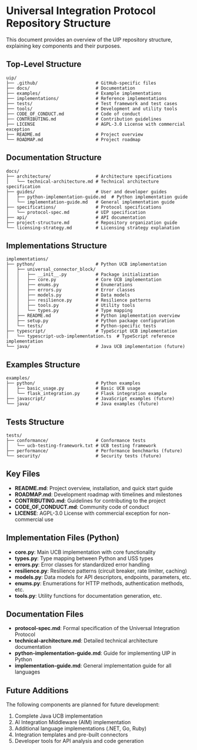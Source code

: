 # Universal Integration Protocol Repository Structure

This document provides an overview of the UIP repository structure, explaining key components and their purposes.

## Top-Level Structure

```
uip/
├── .github/                      # GitHub-specific files
├── docs/                         # Documentation
├── examples/                     # Example implementations
├── implementations/              # Reference implementations
├── tests/                        # Test framework and test cases
├── tools/                        # Development and utility tools
├── CODE_OF_CONDUCT.md            # Code of conduct
├── CONTRIBUTING.md               # Contribution guidelines
├── LICENSE                       # AGPL-3.0 License with commercial exception
├── README.md                     # Project overview
└── ROADMAP.md                    # Project roadmap
```

## Documentation Structure

```
docs/
├── architecture/                 # Architecture specifications
│   └── technical-architecture.md # Technical architecture specification
├── guides/                       # User and developer guides
│   ├── python-implementation-guide.md  # Python implementation guide
│   └── implementation-guide.md   # General implementation guide
├── specifications/               # Protocol specifications
│   └── protocol-spec.md          # UIP specification
├── api/                          # API documentation
├── project-structure.md          # Repository organization guide
└── licensing-strategy.md         # Licensing strategy explanation
```

## Implementations Structure

```
implementations/
├── python/                       # Python UCB implementation
│   ├── universal_connector_block/
│   │   ├── __init__.py           # Package initialization
│   │   ├── core.py               # Core UCB implementation
│   │   ├── enums.py              # Enumerations
│   │   ├── errors.py             # Error classes
│   │   ├── models.py             # Data models
│   │   ├── resilience.py         # Resilience patterns
│   │   ├── tools.py              # Utility tools
│   │   └── types.py              # Type mapping
│   ├── README.md                 # Python implementation overview
│   ├── setup.py                  # Python package configuration
│   └── tests/                    # Python-specific tests
├── typescript/                   # TypeScript UCB implementation
│   └── typescript-ucb-implementation.ts  # TypeScript reference implementation
└── java/                         # Java UCB implementation (future)
```

## Examples Structure

```
examples/
├── python/                       # Python examples
│   ├── basic_usage.py            # Basic UCB usage
│   └── flask_integration.py      # Flask integration example
├── javascript/                   # JavaScript examples (future)
└── java/                         # Java examples (future)
```

## Tests Structure

```
tests/
├── conformance/                  # Conformance tests
│   └── ucb-testing-framework.txt # UCB testing framework
├── performance/                  # Performance benchmarks (future)
└── security/                     # Security tests (future)
```

## Key Files

- **README.md**: Project overview, installation, and quick start guide
- **ROADMAP.md**: Development roadmap with timelines and milestones
- **CONTRIBUTING.md**: Guidelines for contributing to the project
- **CODE_OF_CONDUCT.md**: Community code of conduct
- **LICENSE**: AGPL-3.0 License with commercial exception for non-commercial use

## Implementation Files (Python)

- **core.py**: Main UCB implementation with core functionality
- **types.py**: Type mapping between Python and USS types
- **errors.py**: Error classes for standardized error handling
- **resilience.py**: Resilience patterns (circuit breaker, rate limiter, caching)
- **models.py**: Data models for API descriptors, endpoints, parameters, etc.
- **enums.py**: Enumerations for HTTP methods, authentication methods, etc.
- **tools.py**: Utility functions for documentation generation, etc.

## Documentation Files

- **protocol-spec.md**: Formal specification of the Universal Integration Protocol
- **technical-architecture.md**: Detailed technical architecture documentation
- **python-implementation-guide.md**: Guide for implementing UIP in Python
- **implementation-guide.md**: General implementation guide for all languages

## Future Additions

The following components are planned for future development:

1. Complete Java UCB implementation
2. AI Integration Middleware (AIM) implementation
3. Additional language implementations (.NET, Go, Ruby)
4. Integration templates and pre-built connectors
5. Developer tools for API analysis and code generation
